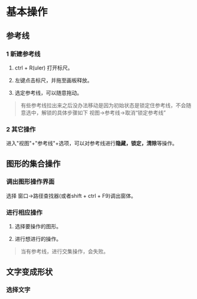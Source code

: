 # 基本操作

## 参考线

### 1 新建参考线

1. ctrl + R(uler) 打开标尺。

2. 左键点击标尺，并拖至画板释放。

3. 选定参考线，可以随意拖动。

> 有些参考线拉出来之后没办法移动是因为初始状态是锁定住参考线，不会随意选中，解锁的具体步骤如下 视图->参考线->取消“锁定参考线”

### 2 其它操作

进入"视图"+"参考线"+选项，可以对参考线进行<b>隐藏，锁定，清除</b>等操作。

## 图形的集合操作

### 调出图形操作界面

选择 窗口->路径查找器(或者shift + ctrl + F9)调出窗体。

### 进行相应操作

1. 选择要操作的图形。

2. 进行想进行的操作。

> 当有参考线，进行交集操作，会失败。

## 文字变成形状

### 选择文字

